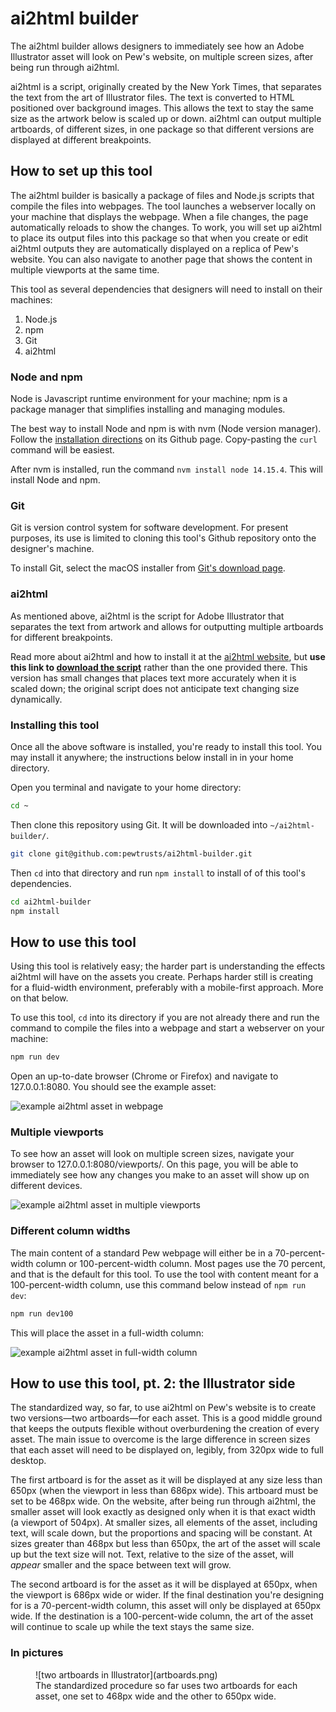 # ai2html builder
The ai2html builder allows designers to immediately see how an Adobe Illustrator asset will look on Pew's website, on multiple screen sizes, after being run through ai2html.

ai2html is a script, originally created by the New York Times,  that separates the text from the art of Illustrator files. The text is converted to HTML positioned over background images. This allows the text to stay the same size as the artwork below is scaled up or down. ai2html can output multiple artboards, of different sizes, in one package so that different versions are displayed at different breakpoints.

## How to set up this tool
The ai2html builder is basically a package of files and Node.js scripts that compile the files into webpages. The tool launches a webserver locally on your machine that displays the webpage. When a file changes, the page automatically reloads to show the changes. To work, you will set up ai2html to place its output files into this package so that when you create or edit ai2html outputs they are automatically displayed on a replica of Pew's website. You can also navigate to another page that shows the content in multiple viewports at the same time.

This tool as several dependencies that designers will need to install on their machines:
1. Node.js
2. npm
3. Git
4. ai2html

### Node and npm
Node is Javascript runtime environment for your machine; npm is a package manager that simplifies installing and managing modules.

The best way to install Node and npm is with nvm (Node version manager). Follow the [installation directions](https://github.com/nvm-sh/nvm#install--update-script) on its Github page. Copy-pasting the `curl` command will be easiest.

After nvm is installed, run the command `nvm install node 14.15.4`. This will install Node and npm.

### Git
Git is version control system for software development. For present purposes, its use is limited to cloning this tool's Github repository onto the designer's machine.

To install Git, select the macOS installer from [Git's download page](https://git-scm.com/downloads).

### ai2html
As mentioned above, ai2html is the script for Adobe Illustrator that separates the text from artwork and allows for outputting multiple artboards for different breakpoints.

Read more about ai2html and how to install it at the [ai2html website](http://ai2html.org/), but **use this link to [download the script](https://raw.githubusercontent.com/jostermanAtPEW/ai2html/master/ai2html.js)** rather than the one provided there. This version has small changes that places text more accurately when it is scaled down; the original script does not anticipate text changing size dynamically.

### Installing this tool
Once all the above software is installed, you're ready to install this tool. You may install it anywhere; the instructions below install in in your home directory.

Open you terminal and navigate to your home directory:

```bash
cd ~
```

Then clone this repository using Git. It will be downloaded into `~/ai2html-builder/`.

```bash
git clone git@github.com:pewtrusts/ai2html-builder.git
```

Then `cd` into that directory and run `npm install` to install of of this tool's dependencies.

```bash
cd ai2html-builder
npm install
```
## How to use this tool 
Using this tool is relatively easy; the harder part is understanding the effects ai2html will have on the assets you create. Perhaps harder still is creating for a fluid-width environment, preferably with a mobile-first approach. More on that below.

To use this tool, `cd` into its directory if you are not already there and run the command to compile the files into a webpage and start a webserver on your machine:

```bash
npm run dev
```

Open an up-to-date browser (Chrome or Firefox) and navigate to 127.0.0.1:8080. You should see the example asset:

![example ai2html asset in webpage](example.png)

### Multiple viewports
To see how an asset will look on multiple screen sizes, navigate your browser to 127.0.0.1:8080/viewports/. On this page, you will be able to immediately see how any changes you make to an asset will show up on different devices.

![example ai2html asset in multiple viewports](example-viewports.png)

### Different column widths
The main content of a standard Pew webpage will either be in a 70-percent-width column or 100-percent-width column. Most pages use the 70 percent, and that is the default for this tool. To use the tool with content meant for a 100-percent-width column, use this command below instead of `npm run dev`:

```bash
npm run dev100
```

This will place the asset in a full-width column:

![example ai2html asset in full-width column](example-full.png)

## How to use this tool, pt. 2: the Illustrator side
The standardized way, so far, to use ai2html on Pew's website is to create two versions—two artboards—for each asset. This is a good middle ground that keeps the outputs flexible without overburdening the creation of every asset. The main issue to overcome is the large difference in screen sizes that each asset will need to be displayed on, legibly, from 320px wide to full desktop.

The first artboard is for the asset as it will be displayed at any size less than 650px (when the viewport in less than 686px wide). This artboard must be set to be 468px wide. On the website, after being run through ai2html, the smaller asset will look exactly as designed only when it is that exact width (a viewport of 504px). At smaller sizes, all elements of the asset, including text, will scale down, but the proportions and spacing will be constant. At sizes greater than 468px but less than 650px, the art of the asset will scale up but the text size will not. Text, relative to the size of the asset, will *appear* smaller and the space between text will grow.

The second artboard is for the asset as it will be displayed at 650px, when the viewport is 686px wide or wider. If the final destination you're designing for is a 70-percent-width column, this asset will only be displayed at 650px wide. If the destination is a 100-percent-wide column, the art of the asset will continue to scale up while the text stays the same size.

### In pictures
<figure>
![two artboards in Illustrator](artboards.png)
<figcaption>
The standardized procedure so far uses two artboards for each asset, one set to 468px wide and the other to 650px wide.
<figcaption>
</figure>